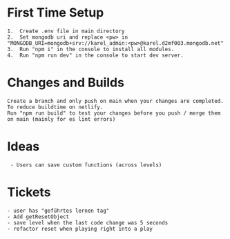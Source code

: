 # First Time Setup
    1.  Create .env file in main directory
    2.  Set mongodb uri and replace <pw> in "MONGODB_URI=mongodb+srv://karel_admin:<pw>@karel.d2mf003.mongodb.net"
    3.  Run "npm i" in the console to install all modules.
    4.  Run "npm run dev" in the console to start dev server.
    
# Changes and Builds
    Create a branch and only push on main when your changes are completed. To reduce buildtime on netlify.
    Run "npm run build" to test your changes before you push / merge them on main (mainly for es lint errors)

# Ideas
     - Users can save custom functions (across levels)
# Tickets
    - user has "geführtes lernen tag"
    - Add getResetObject
    - save level when the last code change was 5 seconds
    - refactor reset when playing right into a play
